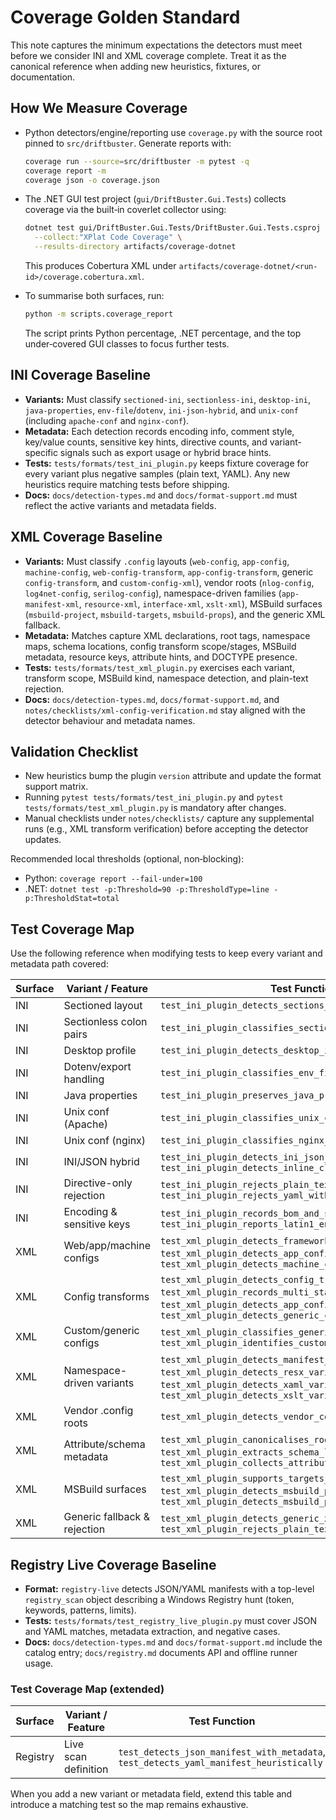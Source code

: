 # Coverage Golden Standard

This note captures the minimum expectations the detectors must meet before we
consider INI and XML coverage complete. Treat it as the canonical reference
when adding new heuristics, fixtures, or documentation.

## How We Measure Coverage

- Python detectors/engine/reporting use `coverage.py` with the source root
  pinned to `src/driftbuster`. Generate reports with:

  ```sh
  coverage run --source=src/driftbuster -m pytest -q
  coverage report -m
  coverage json -o coverage.json
  ```

- The .NET GUI test project (`gui/DriftBuster.Gui.Tests`) collects coverage via
  the built‑in coverlet collector using:

  ```sh
  dotnet test gui/DriftBuster.Gui.Tests/DriftBuster.Gui.Tests.csproj \
    --collect:"XPlat Code Coverage" \
    --results-directory artifacts/coverage-dotnet
  ```

  This produces Cobertura XML under
  `artifacts/coverage-dotnet/<run-id>/coverage.cobertura.xml`.

- To summarise both surfaces, run:

  ```sh
  python -m scripts.coverage_report
  ```

  The script prints Python percentage, .NET percentage, and the top
  under‑covered GUI classes to focus further tests.

## INI Coverage Baseline
- **Variants:** Must classify `sectioned-ini`, `sectionless-ini`, `desktop-ini`,
  `java-properties`, `env-file`/`dotenv`, `ini-json-hybrid`, and
  `unix-conf` (including `apache-conf` and `nginx-conf`).
- **Metadata:** Each detection records encoding info, comment style, key/value
  counts, sensitive key hints, directive counts, and variant-specific signals
  such as export usage or hybrid brace hints.
- **Tests:** `tests/formats/test_ini_plugin.py` keeps fixture coverage for every
  variant plus negative samples (plain text, YAML). Any new heuristics require
  matching tests before shipping.
- **Docs:** `docs/detection-types.md` and `docs/format-support.md` must reflect
  the active variants and metadata fields.

## XML Coverage Baseline
- **Variants:** Must classify `.config` layouts (`web-config`, `app-config`,
  `machine-config`, `web-config-transform`, `app-config-transform`, generic
  `config-transform`, and `custom-config-xml`), vendor roots (`nlog-config`,
  `log4net-config`, `serilog-config`), namespace-driven families
  (`app-manifest-xml`, `resource-xml`, `interface-xml`, `xslt-xml`), MSBuild
  surfaces (`msbuild-project`, `msbuild-targets`, `msbuild-props`), and the
  generic XML fallback.
- **Metadata:** Matches capture XML declarations, root tags, namespace maps,
  schema locations, config transform scope/stages, MSBuild metadata, resource
  keys, attribute hints, and DOCTYPE presence.
- **Tests:** `tests/formats/test_xml_plugin.py` exercises each variant,
  transform scope, MSBuild kind, namespace detection, and plain-text rejection.
- **Docs:** `docs/detection-types.md`, `docs/format-support.md`, and
  `notes/checklists/xml-config-verification.md` stay aligned with the detector
  behaviour and metadata names.

## Validation Checklist
- New heuristics bump the plugin `version` attribute and update the format
  support matrix.
- Running `pytest tests/formats/test_ini_plugin.py` and
  `pytest tests/formats/test_xml_plugin.py` is mandatory after changes.
- Manual checklists under `notes/checklists/` capture any supplemental runs
  (e.g., XML transform verification) before accepting the detector updates.

Recommended local thresholds (optional, non‑blocking):

- Python: `coverage report --fail-under=100`
- .NET: `dotnet test -p:Threshold=90 -p:ThresholdType=line -p:ThresholdStat=total`

## Test Coverage Map

Use the following reference when modifying tests to keep every variant and
metadata path covered:

| Surface | Variant / Feature | Test Function |
|---------|-------------------|---------------|
| INI | Sectioned layout | `test_ini_plugin_detects_sections_and_keys` |
| INI | Sectionless colon pairs | `test_ini_plugin_classifies_sectionless_ini_variant` |
| INI | Desktop profile | `test_ini_plugin_detects_desktop_ini_variant` |
| INI | Dotenv/export handling | `test_ini_plugin_classifies_env_files` |
| INI | Java properties | `test_ini_plugin_preserves_java_properties_classification` |
| INI | Unix conf (Apache) | `test_ini_plugin_classifies_unix_conf_variants` |
| INI | Unix conf (nginx) | `test_ini_plugin_classifies_nginx_conf_variant` |
| INI | INI/JSON hybrid | `test_ini_plugin_detects_ini_json_hybrids` / `test_ini_plugin_detects_inline_closing_json_hybrid` |
| INI | Directive-only rejection | `test_ini_plugin_rejects_plain_text` / `test_ini_plugin_rejects_yaml_with_colons` |
| INI | Encoding & sensitive keys | `test_ini_plugin_records_bom_and_sensitive_hints` / `test_ini_plugin_reports_latin1_encoding` |
| XML | Web/app/machine configs | `test_xml_plugin_detects_framework_config`, `test_xml_plugin_detects_app_config_variant`, `test_xml_plugin_detects_machine_config_variant` |
| XML | Config transforms | `test_xml_plugin_detects_config_transform_scope`, `test_xml_plugin_records_multi_stage_transform_metadata`, `test_xml_plugin_detects_app_config_transform_variant`, `test_xml_plugin_detects_generic_config_transform_variant` |
| XML | Custom/generic configs | `test_xml_plugin_classifies_generic_web_or_app_config`, `test_xml_plugin_identifies_custom_config_xml` |
| XML | Namespace-driven variants | `test_xml_plugin_detects_manifest_variant`, `test_xml_plugin_detects_resx_variant_via_namespace`, `test_xml_plugin_detects_xaml_variant_via_namespace`, `test_xml_plugin_detects_xslt_variant` |
| XML | Vendor .config roots | `test_xml_plugin_detects_vendor_config_roots` |
| XML | Attribute/schema metadata | `test_xml_plugin_canonicalises_root_attributes`, `test_xml_plugin_extracts_schema_locations`, `test_xml_plugin_collects_attribute_hints` |
| XML | MSBuild surfaces | `test_xml_plugin_supports_targets_extension`, `test_xml_plugin_detects_msbuild_props_variant`, `test_xml_plugin_detects_msbuild_project_metadata` |
| XML | Generic fallback & rejection | `test_xml_plugin_detects_generic_xml_variant`, `test_xml_plugin_rejects_plain_text` |

## Registry Live Coverage Baseline
- **Format:** `registry-live` detects JSON/YAML manifests with a top-level
  `registry_scan` object describing a Windows Registry hunt (token, keywords,
  patterns, limits).
- **Tests:** `tests/formats/test_registry_live_plugin.py` must cover JSON and
  YAML matches, metadata extraction, and negative cases.
- **Docs:** `docs/detection-types.md` and `docs/format-support.md` include the
  catalog entry; `docs/registry.md` documents API and offline runner usage.

### Test Coverage Map (extended)
| Surface | Variant / Feature | Test Function |
|---------|-------------------|---------------|
| Registry | Live scan definition | `test_detects_json_manifest_with_metadata`, `test_detects_yaml_manifest_heuristically` |

When you add a new variant or metadata field, extend this table and introduce a
matching test so the map remains exhaustive.
